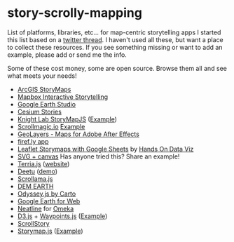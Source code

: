 # story-scrolly-mapping
List of platforms, libraries, etc... for map-centric storytelling apps 
I started this list based on a [twitter thread](https://twitter.com/KiriCarini/status/1222196646957633537). I haven't used all these, but want a place to collect these resources. If you see something missing or want to add an example, please add or send me the info.

Some of these cost money, some are open source. Browse them all and see what meets your needs!

* [ArcGIS StoryMaps](https://storymaps.arcgis.com/stories)
* [Mapbox Interactive Storytelling](https://mapbox.com/solutions/interactive-storytelling)
* [Google Earth Studio](https://google.com/earth/studio/)
* [Cesium Stories](https://cesium.com/blog/2020/01/28/cesium-stories/)
* [Knight Lab StoryMapJS](https://storymap.knightlab.com/) ([Example](https://publications.newberry.org/time-machine/))
* [Scrollmagic.io](https://scrollmagic.io/) [Example](https://earthobservatory.nasa.gov/features/pacific-crest-trail)
* [GeoLayers - Maps for Adobe After Effects](https://aescripts.com/geolayers/)
* [firef.ly app](https://firef.ly/#features)
* [Leaflet Storymaps with Google Sheets](https://handsondataviz.github.io/leaflet-storymaps-with-google-sheets/#2) by [Hands On Data Viz](https://handsondataviz.org/)
* [SVG + canvas](https://tympanus.net/codrops/2015/12/16/animated-map-path-for-interactive-storytelling/) Has anyone tried this? Share an example!
* [Terria.js](https://map.terria.io/#share=s-g2J5VdGvGEiy3XN19nyCAz0mPK2&playStory=1) ([website](https://terria.io/))
* [Deetu](https://demo.deetu.com/) ([demo](https://demo.deetu.com/Explore-Stories-Crossrail/#home))
* [Scrollama.js](https://pudding.cool/process/introducing-scrollama/)
* [DEM EARTH](https://cinemaplugins.com/c4d-plugins/dem-earth/)
* [Odyssey.js by Carto](https://cartodb.github.io/odyssey.js/)
* [Google Earth for Web](https://earth.google.com/web/)
* [Neatline](https://neatline.org/) for [Omeka](https://omeka.org/)
* [D3.js](https://d3js.org/) + [Waypoints.js](http://imakewebthings.com/waypoints/) ([Example](https://petrichor.studio/2018/01/whatsyourvoteworth/))
* [ScrollStory](http://sjwilliams.github.io/scrollstory/)
* [Storymap.js](https://github.com/jakobzhao/storymap) ([Example](https://hotosm.github.io/2020_DST_lessons/HTML/scrollytelling.html))
